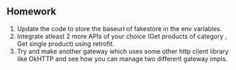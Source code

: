 ## Homework

1. Update the code to store the baseurl of fakestore in the env variables.
2. Integrate atleast 2 more APIs of your choice (Get products of category , Get single product) using retrofit.
3. Try and make another gateway which uses some other http client library like OkHTTP and see how you can manage two different gateway impls.